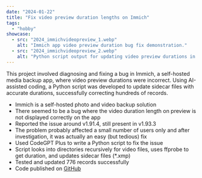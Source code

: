 ```yaml
---
date: "2024-01-22"
title: "Fix video preview duration lengths on Immich"
tags:
  - "hobby"
showcase:
  - src: "2024_immichvideopreview_1.webp"
    alt: "Immich app video preview duration bug fix demonstration."
  - src: "2024_immichvideopreview_2.webp"
    alt: "Python script output for updating video preview durations in Immich."
---
```

This project involved diagnosing and fixing a bug in Immich, a self-hosted media backup app, where video preview durations were incorrect. Using AI-assisted coding, a Python script was developed to update sidecar files with accurate durations, successfully correcting hundreds of records.

- Immich is a self-hosted photo and video backup solution
- There seemed to be a bug where the video duration length on preview is not displayed correctly on the app
- Reported the issue around v1.91.4, still present in v1.93.3
- The problem probably affected a small number of users only and after investigation, it was actually an easy (but tedious) fix
- Used CodeGPT Plus to write a Python script to fix the issue
- Script looks into directories recursively for video files, uses ffprobe to get duration, and updates sidecar files (*.xmp)
- Tested and updated 776 records successfully
- Code published on [GitHub](https://github.com/reverie89/python-immich-fix-video-preview-time)
